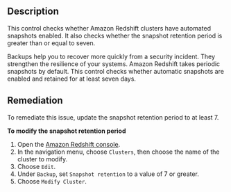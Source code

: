 ## Description

This control checks whether Amazon Redshift clusters have automated snapshots enabled. It also checks whether the snapshot retention period is greater than or equal to seven.

Backups help you to recover more quickly from a security incident. They strengthen the resilience of your systems. Amazon Redshift takes periodic snapshots by default. This control checks whether automatic snapshots are enabled and retained for at least seven days. 

## Remediation

To remediate this issue, update the snapshot retention period to at least 7.

**To modify the snapshot retention period**

1. Open the [Amazon Redshift console](https://console.aws.amazon.com/redshift/).
2. In the navigation menu, choose `Clusters`, then choose the name of the cluster to modify.
3. Choose `Edit`.
4. Under `Backup`, set `Snapshot retention` to a value of 7 or greater.
5. Choose `Modify Cluster`.